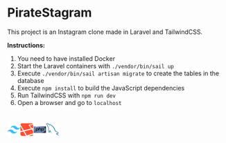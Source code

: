 # PirateStagram

This project is an Instagram clone made in Laravel and TailwindCSS.

**Instructions:**

1. You need to have installed Docker
2. Start the Laravel containers with `./vendor/bin/sail up`
3. Execute `./vendor/bin/sail artisan migrate` to create the tables in the database
4. Execute `npm install` to build the JavaScript dependencies
5. Run TailwindCSS with `npm run dev`
6. Open a browser and go to `localhost`

#

<a href="#">
    <img align="left" width="30" src="https://github.com/devicons/devicon/blob/master/icons/tailwindcss/tailwindcss-plain.svg" alt="TailwindCSS">
    <img align="left" width="30" src="https://github.com/devicons/devicon/blob/master/icons/laravel/laravel-plain.svg" alt="Laravel">
    <img align="left" width="30" src="https://github.com/devicons/devicon/blob/master/icons/php/php-original.svg" alt="PHP">
    <img align="left" width="30" src="https://github.com/devicons/devicon/blob/master/icons/mysql/mysql-original.svg" alt="MySQL">
</a>
